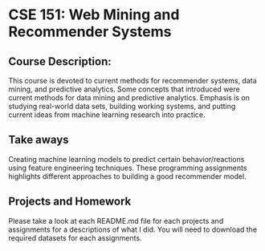 # CSE 151: Web Mining and Recommender Systems
## Course Description:
This course is devoted to current methods for recommender systems, data mining, and predictive analytics. Some concepts that introduced were current methods for data mining and predictive analytics. Emphasis is on studying real-world data sets, building working systems, and putting current ideas from machine learning research into practice. 

## Take aways
Creating machine learning models to predict certain behavior/reactions using feature engineering techniques. These programming assignments highlights different approaches to building a good recommender model. 

## Projects and Homework
Please take a look at each README.md file for each projects and assignments for a descriptions of what I did. You will need to download the required datasets for each assignments.